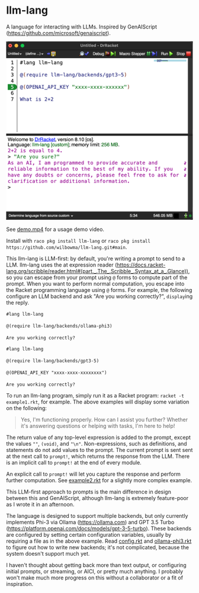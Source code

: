 llm-lang
========
A language for interacting with LLMs. Inspired by GenAIScript (https://github.com/microsoft/genaiscript).

![](screenshot.png)

See [demo.mp4](demo.mp4) for a usage demo video.

Install with `raco pkg install llm-lang` or `raco pkg install https://github.com/wilbowma/llm-lang.git#main`.

This llm-lang is LLM-first: by default, you're writing a prompt to send to a LLM.
llm-lang uses the at expression reader (https://docs.racket-lang.org/scribble/reader.html#(part._.The_.Scribble_.Syntax_at_a_.Glance)), so you can escape from your prompt using `@` forms to compute part of the prompt.
When you want to perform normal computation, you escape into the Racket programming language using `@` forms.
For example, the following configure an LLM backend and ask "Are you working correctly?", `display`ing the reply.

```
#lang llm-lang

@(require llm-lang/backends/ollama-phi3)

Are you working correctly?
```

```
#lang llm-lang

@(require llm-lang/backends/gpt3-5)

@(OPENAI_API_KEY "xxxx-xxxx-xxxxxxxx")

Are you working correctly?
```

To run an llm-lang program, simply run it as a Racket program: `racket -t example1.rkt`, for example.
The above examples will display some variation on the following:
> Yes, I'm functioning properly. How can I assist you further? Whether it's answering questions or helping with tasks, I'm here to help!

The return value of any top-level expression is added to the prompt, except the values `""`, `(void)`, and `"\n"`.
Non-expressions, such as definitions, and statements do not add values to the prompt.
The current prompt is sent sent at the next call to `prompt!`, which returns the response from the LLM.
There is an implicit call to `prompt!` at the end of every module.

An explicit call to `prompt!` will let you capture the response and perform further computation.
See [example2.rkt](example2.rkt) for a slightly more complex example.

This LLM-first approach to prompts is the main difference in design between this and GenAIScript, although llm-lang is extremely feature-poor as I wrote it in an afternoon.

The language is designed to support multiple backends, but only currently implements Phi-3 via Ollama (https://ollama.com) and GPT 3.5 Turbo (https://platform.openai.com/docs/models/gpt-3-5-turbo).
These backends are configured by setting certain configuration variables, usually by requiring a file as in the above example.
Read [config.rkt](backends/config.rkt) and [ollama-phi3.rkt](backends/ollama-phi3.rkt) to figure out how to write new backends; it's not complicated, because the system doesn't support much yet.

I haven't thought about getting back more than text output, or configuring initial prompts, or streaming, or AICI, or pretty much anything.
I probably won't make much more progress on this without a collaborator or a fit of inspiration.

